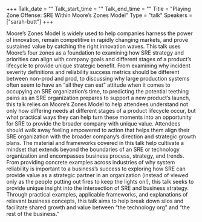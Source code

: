 +++
Talk_date = ""
Talk_start_time = ""
Talk_end_time = ""
Title = "Playing Zone Offense: SRE Within Moore’s Zones Model"
Type = "talk"
Speakers = ["sarah-butt"]
+++

Moore’s Zones Model is widely used to help companies harness the power of innovation, remain competitive in rapidly changing markets, and prove sustained value by catching the right innovation waves. This talk uses Moore’s four zones as a foundation to examining how SRE strategy and priorities can align with company goals and different stages of a product’s lifecycle to provide unique strategic benefit. From examining why incident severity definitions and reliability success metrics should be different between non-prod and prod, to discussing why large production systems often seem to have an “all they can eat” attitude when it comes to occupying an SRE organization’s time, to predicting the potential teething pains as an SRE organization prepares to support a new product’s launch, this talk relies on Moore’s Zones Model to help attendees understand not only how differing needs at different stages of a product lifecycle occur, but what practical ways they can help turn these moments into an opportunity for SRE to provide the broader company with unique value. Attendees should walk away feeling empowered to action that helps them align their SRE organization with the broader company’s direction and strategic growth plans. The material and frameworks covered in this talk help cultivate a mindset that extends beyond the boundaries of an SRE or technology organization and encompasses business process, strategy, and trends. From providing concrete examples across industries of why system reliability is important to a business’s success to exploring how SRE can provide value as a strategic partner in an organization (instead of viewed only as the people putting out fires to keep the lights on!), this talk seeks to provide unique insight into the intersection of SRE and business strategy. Through practical examples, applicable frameworks, and explanations of relevant business concepts, this talk aims to help break down silos and facilitate shared growth and value between “the technology org” and “the rest of the business.”

